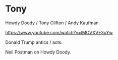 # Tony

Howdy Doody / Tony Clifton / Andy Kaufman     

https://www.youtube.com/watch?v=lMOVXVE3uYw

Donald Trump antics / acts.

Neil Postman on Howdy Doody.
